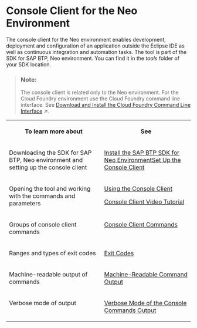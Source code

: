 <!-- copy99391e605bdf4887ba442d8a1dd98a4b -->

# Console Client for the Neo Environment



The console client for the Neo environment enables development, deployment and configuration of an application outside the Eclipse IDE as well as continuous integration and automation tasks. The tool is part of the SDK for SAP BTP, Neo environment. You can find it in the *tools* folder of your SDK location.

> ### Note:  
> The console client is related only to the Neo environment. For the Cloud Foundry environment use the Cloud Foundry command line interface. See [Download and Install the Cloud Foundry Command Line Interface](https://help.sap.com/viewer/65de2977205c403bbc107264b8eccf4b/Cloud/en-US/4ef907afb1254e8286882a2bdef0edf4.html "Download and set up the Cloud Foundry Command Line Interface (cf CLI) to start working with the Cloud Foundry environment.") :arrow_upper_right:.




<table>
<tr>
<th valign="top">

To learn more about

</th>
<th valign="top">

See

</th>
</tr>
<tr>
<td valign="top">

Downloading the SDK for SAP BTP, Neo environment and setting up the console client

</td>
<td valign="top">

[Install the SAP BTP SDK for Neo Environment](https://help.sap.com/viewer/ea72206b834e4ace9cd834feed6c0e09/Cloud/en-US/7613843c711e1014839a8273b0e91070.html)[Set Up the Console Client](https://help.sap.com/viewer/ea72206b834e4ace9cd834feed6c0e09/Cloud/en-US/7613dee4711e1014839a8273b0e91070.html)

</td>
</tr>
<tr>
<td valign="top">

Opening the tool and working with the commands and parameters

</td>
<td valign="top">

[Using the Console Client](https://help.sap.com/viewer/ea72206b834e4ace9cd834feed6c0e09/Cloud/en-US/8900b22376f84c609ee9baf5bf67130a.html)

[Console Client Video Tutorial](http://youtu.be/UHuSnBMimPA)

</td>
</tr>
<tr>
<td valign="top">

Groups of console client commands

</td>
<td valign="top">

[Console Client Commands](https://help.sap.com/viewer/ea72206b834e4ace9cd834feed6c0e09/Cloud/en-US/56e309f496cc446ba441d862db94cb18.html)

</td>
</tr>
<tr>
<td valign="top">

Ranges and types of exit codes

</td>
<td valign="top">

[Exit Codes](https://help.sap.com/viewer/ea72206b834e4ace9cd834feed6c0e09/Cloud/en-US/7886796eb9b9419fa6cecf1d215c38d8.html)

</td>
</tr>
<tr>
<td valign="top">

Machine-readable output of commands

</td>
<td valign="top">

[Machine-Readable Command Output](https://help.sap.com/viewer/ea72206b834e4ace9cd834feed6c0e09/Cloud/en-US/b35e1e92ceb647daac49098b828dac92.html)

</td>
</tr>
<tr>
<td valign="top">

Verbose mode of output

</td>
<td valign="top">

[Verbose Mode of the Console Commands Output](https://help.sap.com/viewer/ea72206b834e4ace9cd834feed6c0e09/Cloud/en-US/4b6069b765fd4b299fbdd1415901d3da.html)

</td>
</tr>
</table>

